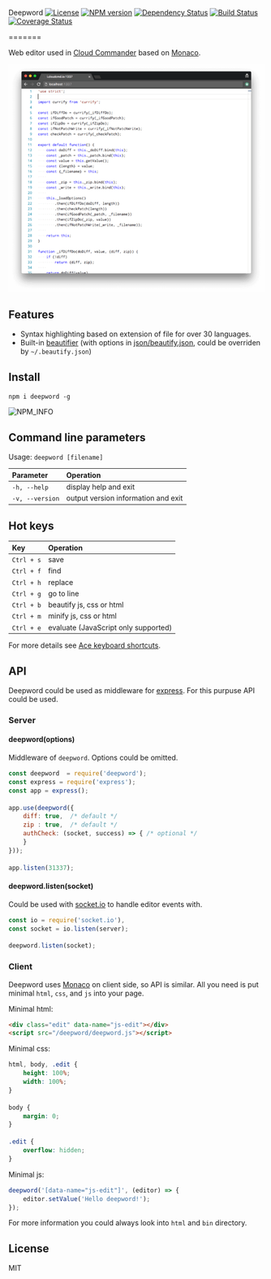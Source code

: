 Deepword [![License][LicenseIMGURL]][LicenseURL] [![NPM version][NPMIMGURL]][NPMURL] [![Dependency Status][DependencyStatusIMGURL]][DependencyStatusURL] [![Build Status][BuildStatusIMGURL]][BuildStatusURL] [![Coverage Status][CoverageIMGURL]][CoverageURL]

=======

Web editor used in [Cloud Commander](http://cloudcmd.io) based on [Monaco](https://microsoft.github.io/monaco-editor/ "Monaco").

![Deepword](https://raw.githubusercontent.com/cloudcmd/deepword/master/img/deepword.png "Deepword")

## Features
- Syntax highlighting based on extension of file for over 30 languages.
- Built-in [beautifier][beautifile] (with options in [json/beautify.json][beautify.json], could be overriden by `~/.beautify.json`)

## Install

```
npm i deepword -g
```

![NPM_INFO][NPM_INFO_IMG]

## Command line parameters

Usage: `deepword [filename]`

|Parameter              |Operation
|:----------------------|:--------------------------------------------
| `-h, --help`          | display help and exit
| `-v, --version`       | output version information and exit

## Hot keys
|Key                    |Operation
|:----------------------|:--------------------------------------------
| `Ctrl + s`            | save
| `Ctrl + f`            | find
| `Ctrl + h`            | replace
| `Ctrl + g`            | go to line
| `Ctrl + b`            | beautify js, css or html
| `Ctrl + m`            | minify js, css or html
| `Ctrl + e`            | evaluate (JavaScript only supported)

For more details see [Ace keyboard shortcuts](https://github.com/ajaxorg/ace/wiki/Default-Keyboard-Shortcuts "Ace keyboard shortcuts").

## API
Deepword could be used as middleware for [express](http://expressjs.com "Express").
For this purpuse API could be used.

### Server

#### deepword(options)
Middleware of `deepword`. Options could be omitted.

```js
const deepword  = require('deepword');
const express = require('express');
const app = express();

app.use(deepword({
    diff: true,  /* default */
    zip : true,  /* default */
    authCheck: (socket, success) => { /* optional */
    }
}));

app.listen(31337);
```

#### deepword.listen(socket)
Could be used with [socket.io](http://socket.io "Socket.io") to handle editor events with.

```js
const io = require('socket.io'),
const socket = io.listen(server);

deepword.listen(socket);
```

### Client
Deepword uses [Monaco](https://microsoft.github.io/monaco-editor/ "Monaco") on client side, so API is similar.
All you need is put minimal `html`, `css`, and `js` into your page.

Minimal html:

```html
<div class="edit" data-name="js-edit"></div>
<script src="/deepword/deepword.js"></script>
```

Minimal css:

```css
html, body, .edit {
    height: 100%;
    width: 100%;
}

body {
    margin: 0;
}

.edit {
    overflow: hidden;
}

```

Minimal js:

```js
deepword('[data-name="js-edit"]', (editor) => {
    editor.setValue('Hello deepword!');
});
```
For more information you could always look into `html` and `bin` directory.

## License

MIT

[NPMIMGURL]:                https://img.shields.io/npm/v/deepword.svg?style=flat
[DependencyStatusIMGURL]:   https://img.shields.io/gemnasium/cloudcmd/deepword.svg?style=flat
[LicenseIMGURL]:            https://img.shields.io/badge/license-MIT-317BF9.svg?style=flat
[NPM_INFO_IMG]:             https://nodei.co/npm/deepword.png?downloads=true&&stars&&downloadRank "npm install deepword"
[NPMURL]:                   https://npmjs.org/package/deepword "npm"
[DependencyStatusURL]:      https://gemnasium.com/cloudcmd/deepword "Dependency Status"
[LicenseURL]:               https://tldrlegal.com/license/mit-license "MIT License"

[beautifile]:               https://github.com/coderaiser/node-beautifile "Beautifile"
[beautify.json]:            https://github.com/coderaiser/node-beautifile/tree/master/json/beautify.json "beautify.json"

[CoverageURL]:              https://coveralls.io/github/cloudcdmd/deepword?branch=master
[CoverageIMGURL]:           https://coveralls.io/repos/cloudcmd/deepword/badge.svg?branch=master&service=github

[BuildStatusIMGURL]:        https://img.shields.io/travis/cloudcmd/deepword/master.svg?style=flat
[BuildStatusURL]:           https://travis-ci.org/cloudcmd/deepword  "Build Status"

